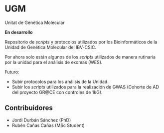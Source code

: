 # UGM

Unitat de Genètica Molecular

**En desarrollo**

Repositorio de *scripts* y protocolos utilizados por los Bioinformáticos de la Unidad de Genética Molecular del IBV-CSIC.

Por ahora solo están algunos de los *scripts* utilizados de manera rutinaria por la unidad para el análisis de exomas (WES).

Futuro:
- Subir protocolos para los análisis de la Unidad.
- Subir los *scripts* utilizados para la realización de GWAS (Cohorte de AD del proyecto GR@CE con controles de 1kG).

## Contribuidores

- Jordi Durbán Sánchez (PhD)
- Rubén Cañas Cañas (MSc Student)
